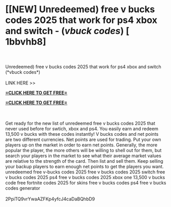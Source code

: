 # [[NEW] Unredeemed) free v bucks codes 2025 that work for ps4 xbox and switch - (*vbuck codes*) [ 1bbvhb8]
<br>
<br>Unredeemed) free v bucks codes 2025 that work for ps4 xbox and switch (*vbuck codes*)
<br>
<br>LINK HERE >> 

**[=CLICK HERE TO GET FREE=](https://www.google.com/url?q=https%3A%2F%2Fappbitly.com%2FjHeMV)**


**[=CLICK HERE TO GET FREE=](https://www.google.com/url?q=https%3A%2F%2Fappbitly.com%2FjHeMV)**


<br>
<br>Get ready for the new list of unredeemed free v bucks codes 2025 that never used before for swtich, xbox and ps4.  You easily earn and redeem 13,500 v bucks with these codes instantly! V bucks codes and net points are two different currencies.  Net points are used for trading.  Put your own players up on the market in order to earn net points.  Generally, the more popular the player, the more others will be willing to shell out for them, but search your players in the market to see what their average market values are relative to the strength of the card.  Then list and sell them.  Keep selling your backup players to earn enough net points to get the players you want.  unredeemed free v-bucks codes 2025 free v bucks codes 2025 switch free v bucks codes 2025 ps4 free v bucks codes 2025 xbox one 13,500 v bucks code free fortnite codes 2025 for skins free v bucks codes ps4 free v bucks codes generator
<br>
<br>2PpiTQ9vrYwaAZFKp4yfcJ4caDaBQhbD9
<br>
